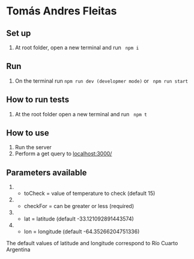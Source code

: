 # Tomás Andres Fleitas

## Set up 
1. At root folder, open a new terminal and run <code> npm i </code>

## Run
1. On the terminal run <code>npm run dev (developmer mode)</code> or <code> npm run start </code>

## How to run tests
1. At the root folder open a new terminal and run <code> npm t </code>

## How to use
1. Run the server
2. Perform a get query to [localhost:3000/](http://localhost:3000/?checkFor=greater)

## Parameters available
1. - toCheck = value of temperature to check (default 15)
2. - checkFor = can be greater or less (required)
3. - lat = latitude (default -33.121092891443574)
4. - lon = longitude (default -64.35266204751336)

The default values of latitude and longitude correspond to Río Cuarto Argentina
